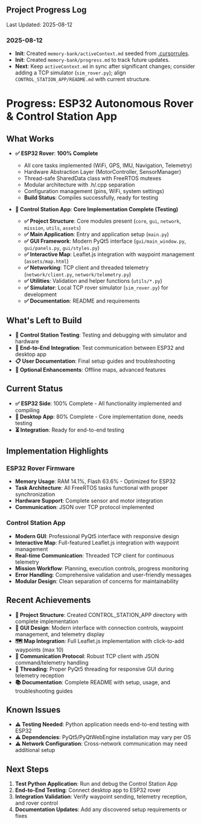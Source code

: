 ## Project Progress Log

Last Updated: 2025-08-12

### 2025-08-12
- **Init**: Created `memory-bank/activeContext.md` seeded from [.cursorrules](mdc:.cursorrules).
- **Init**: Created `memory-bank/progress.md` to track future updates.
- **Next**: Keep `activeContext.md` in sync after significant changes; consider adding a TCP simulator (`sim_rover.py`); align `CONTROL_STATION_APP/README.md` with current structure.

# Progress: ESP32 Autonomous Rover & Control Station App

## What Works
- **✅ ESP32 Rover**: **100% Complete**
  - All core tasks implemented (WiFi, GPS, IMU, Navigation, Telemetry)
  - Hardware Abstraction Layer (MotorController, SensorManager)
  - Thread-safe SharedData class with FreeRTOS mutexes
  - Modular architecture with .h/.cpp separation
  - Configuration management (pins, WiFi, system settings)
  - **Build Status**: Compiles successfully, ready for testing

- **🚀 Control Station App**: **Core Implementation Complete (Testing)**
  - **✅ Project Structure**: Core modules present (`core`, `gui`, `network`, `mission`, `utils`, `assets`)
  - **✅ Main Application**: Entry and application setup (`main.py`)
  - **✅ GUI Framework**: Modern PyQt5 interface (`gui/main_window.py`, `gui/panels.py`, `gui/styles.py`)
  - **✅ Interactive Map**: Leaflet.js integration with waypoint management (`assets/map.html`)
  - **✅ Networking**: TCP client and threaded telemetry (`network/client.py`, `network/telemetry.py`)
  - **✅ Utilities**: Validation and helper functions (`utils/*.py`)
  - **✅ Simulator**: Local TCP rover simulator (`sim_rover.py`) for development
  - **✅ Documentation**: README and requirements

## What's Left to Build
- **🔧 Control Station Testing**: Testing and debugging with simulator and hardware
- **🔗 End-to-End Integration**: Test communication between ESP32 and desktop app
- **📋 User Documentation**: Final setup guides and troubleshooting
- **🎯 Optional Enhancements**: Offline maps, advanced features

## Current Status
- **✅ ESP32 Side**: 100% Complete - All functionality implemented and compiling
- **🚀 Desktop App**: 80% Complete - Core implementation done, needs testing
- **⏳ Integration**: Ready for end-to-end testing

## Implementation Highlights
### ESP32 Rover Firmware
- **Memory Usage**: RAM 14.1%, Flash 63.6% - Optimized for ESP32
- **Task Architecture**: All FreeRTOS tasks functional with proper synchronization
- **Hardware Support**: Complete sensor and motor integration
- **Communication**: JSON over TCP protocol implemented

### Control Station App
- **Modern GUI**: Professional PyQt5 interface with responsive design
- **Interactive Map**: Full-featured Leaflet.js integration with waypoint management
- **Real-time Communication**: Threaded TCP client for continuous telemetry
- **Mission Workflow**: Planning, execution controls, progress monitoring
- **Error Handling**: Comprehensive validation and user-friendly messages
- **Modular Design**: Clean separation of concerns for maintainability

## Recent Achievements
- **📁 Project Structure**: Created CONTROL_STATION_APP directory with complete implementation
- **🎨 GUI Design**: Modern interface with connection controls, waypoint management, and telemetry display
- **🗺️ Map Integration**: Full Leaflet.js implementation with click-to-add waypoints (max 10)
- **📡 Communication Protocol**: Robust TCP client with JSON command/telemetry handling
- **🔧 Threading**: Proper PyQt5 threading for responsive GUI during telemetry reception
- **📚 Documentation**: Complete README with setup, usage, and troubleshooting guides

## Known Issues
- **⚠️ Testing Needed**: Python application needs end-to-end testing with ESP32
- **⚠️ Dependencies**: PyQt5/PyQtWebEngine installation may vary per OS
- **⚠️ Network Configuration**: Cross-network communication may need additional setup

## Next Steps
1. **Test Python Application**: Run and debug the Control Station App
2. **End-to-End Testing**: Connect desktop app to ESP32 rover
3. **Integration Validation**: Verify waypoint sending, telemetry reception, and rover control
4. **Documentation Updates**: Add any discovered setup requirements or fixes